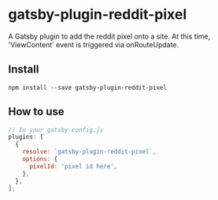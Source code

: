 # gatsby-plugin-reddit-pixel

A Gatsby plugin to add the reddit pixel onto a site. At this time, 'ViewContent' event is triggered via onRouteUpdate.

## Install

`npm install --save gatsby-plugin-reddit-pixel`

## How to use

```javascript
// In your gatsby-config.js
plugins: [
  {
    resolve: `gatsby-plugin-reddit-pixel`,
    options: {
      pixelId: 'pixel id here',
    },
  },
];
```
